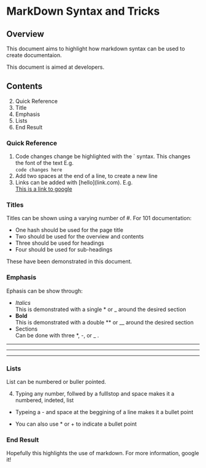 # MarkDown Syntax and Tricks

## Overview

This document aims to highlight how markdown syntax can be used to create documentaion. 

This document is aimed at developers. 

## Contents
2. Quick Reference
3. Title
4. Emphasis
5. Lists
6. End Result


### Quick Reference

1. Code changes change be highlighted with the ` syntax. This changes the font of the text E.g.   
 ``code changes here``
2. Add two spaces at the end of a line, to create a new line
3. Links can be added with \[hello](link.com). E.g.  
[This is a link to google](google.com)

### Titles

Titles can be shown using a varying number of #. 
For 101 documentation:

- One hash should be used for the page title
- Two should be used for the overview and contents
- Three should be used for headings
- Four should be used for sub-headings

These have been demonstrated in this document. 

### Emphasis
Ephasis can be show through:

- *Italics*  
This is demonstrated with a single * or _ around the desired section
- **Bold**  
This is demonstrated with a double ** or __ around the desired section
- Sections  
Can be done with three *, -, or _ .  
***
---
___

### Lists
List can be numbered or buller pointed. 

4. Typing any number, follwed by a fulllstop and space makes it a numbered, indeted, list
- Typeing a - and space at the beggining of a line makes it a bullet point
* You can also use * or + to indicate a bullet point 

### End Result
Hopefully this highlights the use of markdown. For more information, google it!